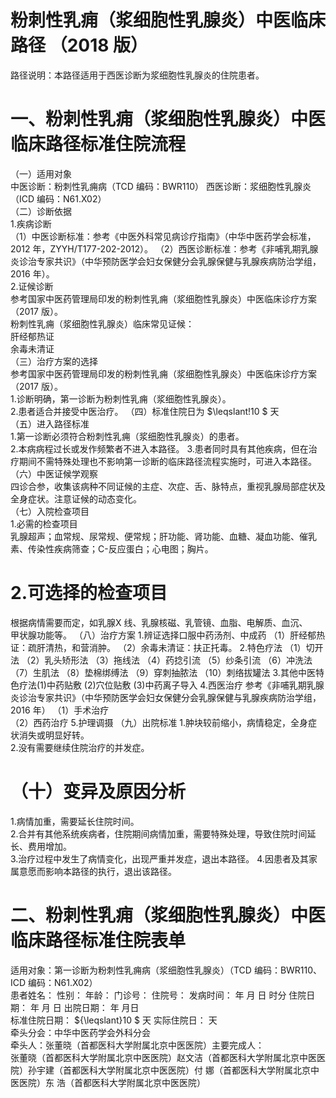 # 粉刺性乳痈（浆细胞性乳腺炎）中医临床路径  （2018 版）  
路径说明：本路径适用于西医诊断为浆细胞性乳腺炎的住院患者。  
# 一、粉刺性乳痈（浆细胞性乳腺炎）中医临床路径标准住院流程  
（一）适用对象  
中医诊断：粉刺性乳痈病（TCD 编码：BWR110） 西医诊断：浆细胞性乳腺炎（ICD 编码：N61.X02）  
（二）诊断依据  
1.疾病诊断  
（1）中医诊断标准：参考《中医外科常见病诊疗指南》（中华中医药学会标准，2012 年，ZYYH/T177-202-2012）。 （2）西医诊断标准：参考《非哺乳期乳腺炎诊治专家共识》（中华预防医学会妇女保健分会乳腺保健与乳腺疾病防治学组，2016 年）。  
2.证候诊断  
参考国家中医药管理局印发的粉刺性乳痈（浆细胞性乳腺炎）中医临床诊疗方案（2017 版）。  
粉刺性乳痈（浆细胞性乳腺炎）临床常见证候：  
肝经郁热证  
余毒未清证  
（三）治疗方案的选择  
参考国家中医药管理局印发的粉刺性乳痈（浆细胞性乳腺炎）中医临床诊疗方案（2017 版）。  
1.诊断明确，第一诊断为粉刺性乳痈（浆细胞性乳腺炎）。  
2.患者适合并接受中医治疗。 （四）标准住院日为 $\leqslant\!10 $ 天  
（五）进入路径标准  
1.第一诊断必须符合粉刺性乳痈（浆细胞性乳腺炎）的患者。  
2.本病病程过长或发作频繁者不进入本路径。 3.患者同时具有其他疾病，但在治疗期间不需特殊处理也不影响第一诊断的临床路径流程实施时，可进入本路径。  
（六）中医证候学观察  
四诊合参，收集该病种不同证候的主症、次症、舌、脉特点，重视乳腺局部症状及全身症状。注意证候的动态变化。  
（七）入院检查项目  
1.必需的检查项目  
乳腺超声；血常规、尿常规、便常规；肝功能、肾功能、血糖、凝血功能、催乳素、传染性疾病筛查；C-反应蛋白；心电图；胸片。  
# 2.可选择的检查项目  
根据病情需要而定，如乳腺X 线、乳腺核磁、乳管镜、血脂、电解质、血沉、  
甲状腺功能等。 （八）治疗方案 1.辨证选择口服中药汤剂、中成药 （1）肝经郁热证：疏肝清热，和营消肿。 （2）余毒未清证：扶正托毒。 2.特色疗法 （1）切开法 （2）乳头矫形法 （3）拖线法 （4）药捻引流  （5）纱条引流 （6）冲洗法 （7）生肌法 （8）垫棉绑缚法 （9）穿刺抽脓法 （10）刺络拔罐法 3.其他中医特色疗法(1)中药贴敷 (2)穴位贴敷  (3)中药离子导入 4.西医治疗  参考《非哺乳期乳腺炎诊治专家共识》（中华预防医学会妇女保健分会乳腺保健与乳腺疾病防治学组，2016 年） （1）手术治疗  
（2）西药治疗 5.护理调摄 （九）出院标准 1.肿块较前缩小，病情稳定，全身症状消失或明显好转。  
2.没有需要继续住院治疗的并发症。  
# （十）变异及原因分析  
1.病情加重，需要延长住院时间。  
2.合并有其他系统疾病者，住院期间病情加重，需要特殊处理，导致住院时间延长、费用增加。  
3.治疗过程中发生了病情变化，出现严重并发症，退出本路径。 4.因患者及其家属意愿而影响本路径的执行，退出该路径。  
# 二、粉刺性乳痈（浆细胞性乳腺炎）中医临床路径标准住院表单  
适用对象：第一诊断为粉刺性乳痈病（浆细胞性乳腺炎）（TCD 编码：BWR110、ICD 编码：N61.X02）  
患者姓名：           性别：       年龄：       门诊号：          住院号：         发病时间：  年  月  日   时分  住院日期：   年   月   日  出院日期：   年   月日  
标准住院日期：   ${\leqslant}10 $  天                实际住院日：      天  
牵头分会：中华中医药学会外科分会  
牵头人：张董晓（首都医科大学附属北京中医医院）主要完成人：  
张董晓（首都医科大学附属北京中医医院）赵文洁（首都医科大学附属北京中医医院）孙宇建（首都医科大学附属北京中医医院）付  娜（首都医科大学附属北京中医医院）东  浩（首都医科大学附属北京中医医院）  